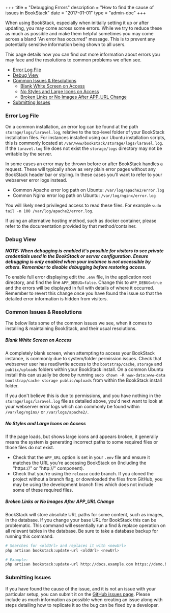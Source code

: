 +++
title = "Debugging Errors"
description = "How to find the cause of issues in BookStack"
date = "2017-01-01"
type = "admin-doc"
+++


When using BookStack, especially when initially setting it up or after updating, you may come across some errors. While we try to reduce these as much as possible and make them helpful sometimes you may come across a bland "An error has occurred" message. This is to prevent any potentially sensitive information being shown to all users.

This page details how you can find out more information about errors you may face and the resolutions to common problems we often see.

- [Error Log File](#error-log-file)
- [Debug View](#debug-view)
- [Common Issues & Resolutions](#common-issues--resolutions)
    - [Blank White Screen on Access](#blank-white-screen-on-access)
    - [No Styles and Large Icons on Access](#no-styles-and-large-icons-on-access)
    - [Broken Links or No Images After APP_URL Change](#broken-links-or-no-images-after-app_url-change)
- [Submitting Issues](#submitting-issues)

### Error Log File

On a common installation, an error log can be found at the path `storage/logs/laravel.log`, relative to the top-level folder of your BookStack installation files. 
For instances installed using our Ubuntu installation scripts, this is commonly located at `/var/www/bookstack/storage/logs/laravel.log`.
If the `laravel.log` file does not exist the `storage/logs` directory may not be writable by the server.

In some cases an error may be thrown before or after BookStack handles a request. These will typically show as very plain error pages
without any BookStack header bar or styling. In these cases you'll want to refer to your webserver error logs instead.

- Common Apache error log path on Ubuntu: `/var/log/apache2/error.log`
- Common Nginx error log path on Ubuntu: `/var/log/nginx/error.log`

You will likely need privileged access to read these files. For example `sudo tail -n 100 /var/log/apache2/error.log`.

If using an alternative hosting method, such as docker container, please refer to the documentation provided by that method/container.

### Debug View

_**NOTE: When debugging is enabled it's possible for visitors to see private credentials used in the BookStack or server configuration. Ensure debugging is only enabled when your instance is not accessible by others. Remember to disable debugging before restoring access.**_

To enable full error displaying edit the `.env` file, in the application root directory, and find the line `APP_DEBUG=false`. Change this to `APP_DEBUG=true` and the errors will be displayed in full with details of where it occurred. Remember to revert this change once you have found the issue so that the detailed error information is hidden from visitors.

### Common Issues & Resolutions

The below lists some of the common issues we see, when it comes to installing & maintaining BookStack, and their usual resolutions.

##### Blank White Screen on Access

A completely blank screen, when attempting to access your BookStack instance, is commonly due to system/folder permission issues.
Check that webserver user has read/write access to the `bootstrap/cache`, `storage` and `public/uploads` folders within your BookStack install.
On a common Ubuntu install this can usually be done by running `sudo chown -R www-data:www-data bootstrap/cache storage public/uploads` from within the BookStack install folder.

If you don't believe this is due to permissions, and you have nothing in the `storage/logs/laravel.log` file as detailed above, you'd next want to look at your webserver error logs which can commonly be found within `/var/log/nginx/` or `/var/logs/apache2/`.

##### No Styles and Large Icons on Access

If the page loads, but shows large icons and appears broken, it generally means the system is generating incorrect paths to some required files
or those files do not exist.

- Check that the `APP_URL` option is set in your `.env` file and ensure it matches the URL you're accessing BookStack on (Including the "https://" or "http://" component).
- Check that you're using the `release` code branch. If you cloned the project without a branch flag, or downloaded the files from GitHub, you may be using the development branch files which does not include some of these required files.

##### Broken Links or No Images After APP_URL Change

BookStack will store absolute URL paths for some content, such as images, in the database.
If you change your base URL for BookStack this can be problematic.
This command will essentially run a find & replace operation on all relevant tables in the database.
Be sure to take a database backup for running this command.

```bash
# Searches for <oldUrl> and replaces it with <newUrl>
php artisan bookstack:update-url <oldUrl> <newUrl>

# Example:
php artisan bookstack:update-url http://docs.example.com https://demo.bookstackapp.com
```

### Submitting Issues

If you have found the cause of the issue, and it is not an issue with your particular setup, you can submit it on the [GitHub issues page](https://github.com/BookStackApp/BookStack/issues). Please include as much information as possible when creating an issue along with steps detailing how to replicate it so the bug can be fixed by a developer.
